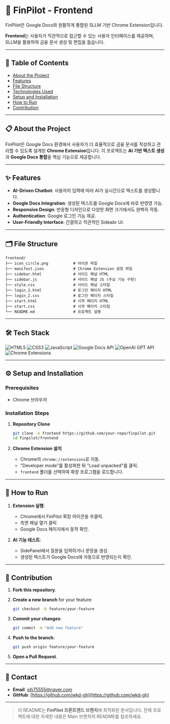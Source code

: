 # 🚀 FinPilot - Frontend

FinPilot은 Google Docs와 원활하게 통합된 SLLM 기반 Chrome Extension입니다. 

**Frontend**는 사용자가 직관적으로 접근할 수 있는 사용자 인터페이스를 제공하며, SLLM을 활용하여 금융 문서 생성 및 편집을 돕습니다.

---

## 📖 Table of Contents
- [About the Project](#-about-the-project)
- [Features](#-features)
- [File Structure](#-file-structure)
- [Technologies Used](#-technologies-used)
- [Setup and Installation](#-setup-and-installation)
- [How to Run](#-how-to-run)
- [Contribution](#-contribution)

---

## 📋 About the Project

FinPilot은 Google Docs 환경에서 사용자가 더 효율적으로 금융 문서를 작성하고 관리할 수 있도록 설계된 **Chrome Extension**입니다. 
이 프로젝트는 **AI 기반 텍스트 생성**과 **Google Docs 통합**을 핵심 기능으로 제공합니다.

---

## ✨ Features

- **AI-Driven Chatbot**: 사용자의 입력에 따라 AI가 실시간으로 텍스트를 생성합니다.
- **Google Docs Integration**: 생성된 텍스트를 Google Docs에 바로 반영영 가능.
- **Responsive Design**: 반응형 디자인으로 다양한 화면 크기에서도 완벽히 작동.
- **Authentication**: Google 로그인 기능 제공.
- **User-Friendly Interface**: 간결하고 직관적인 Sideabr UI.

---

## 🗂 File Structure

```
frontend/
├── icon_circle.png           # 아이콘 파일
├── manifest.json             # Chrome Extension 설정 파일
├── sidebar.html              # 사이드 패널 HTML
├── sidebar.js                # 사이드 패널 JS (주요 기능 구현)
├── style.css                 # 사이드 패널 스타일
├── login_2.html              # 로그인 페이지 HTML
├── login_2.css               # 로그인 페이지 스타일
├── start.html                # 시작 페이지 HTML
├── start.css                 # 시작 페이지 스타일
└── README.md                 # 프로젝트 설명
```

---

## 🛠 Tech Stack

![HTML5](https://img.shields.io/badge/HTML5-E34F26?style=for-the-badge&logo=html5&logoColor=white)
![CSS3](https://img.shields.io/badge/CSS3-1572B6?style=for-the-badge&logo=css3&logoColor=white)
![JavaScript](https://img.shields.io/badge/JavaScript-F7DF1E?style=for-the-badge&logo=javascript&logoColor=black)
![Google Docs API](https://img.shields.io/badge/Google%20Docs%20API-4285F4?style=for-the-badge&logo=google&logoColor=white)
![OpenAI GPT API](https://img.shields.io/badge/OpenAI%20API-412991?style=for-the-badge&logo=openai&logoColor=white)
![Chrome Extensions](https://img.shields.io/badge/Chrome%20Extensions-4285F4?style=for-the-badge&logo=googlechrome&logoColor=white)

---

## ⚙️ Setup and Installation

### Prerequisites
- Chrome 브라우저

### Installation Steps
1. **Repository Clone**
   ```bash
   git clone -b frontend https://github.com/your-repo/finpilot.git
   cd finpilot/frontend
   ```

2. **Chrome Extension 설치**
   - Chrome의 `chrome://extensions`로 이동.
   - "Developer mode"를 활성화한 뒤 "Load unpacked"를 클릭.
   - `frontend` 폴더를 선택하여 확장 프로그램을 로드합니다.

---

## 🚀 How to Run

1. **Extension 실행**:
   - Chrome에서 FinPilot 확장 아이콘을 우클릭.
   - 측면 패널 열기 클릭
   - Google Docs 페이지에서 동작 확인.

2. **AI 기능 테스트**:
   - SidePanel에서 질문을 입력하거나 문장을 생성.
   - 생성된 텍스트가 Google Docs에 자동으로 반영되는지 확인.

---

## 🤝 Contribution

1. **Fork this repository**.
2. **Create a new branch** for your feature:
   ```bash
   git checkout -b feature/your-feature
   ```

3. **Commit your changes**:
   ```bash
   git commit -m "Add new feature"
   ```

4. **Push to the branch**:
   ```bash
   git push origin feature/your-feature
   ```

5. **Open a Pull Request**.

---

## 📧 Contact

- **Email**: sjh75555@naver.com
- **GitHub**: [https://github.com/wkd-gh](https://github.com/wkd-gh)

---

> 이 README는 **FinPilot 프론트엔드 브랜치**에 최적화된 문서입니다. 
> 전체 프로젝트에 대한 자세한 내용은 Main 브랜치의 README를 참조하세요.